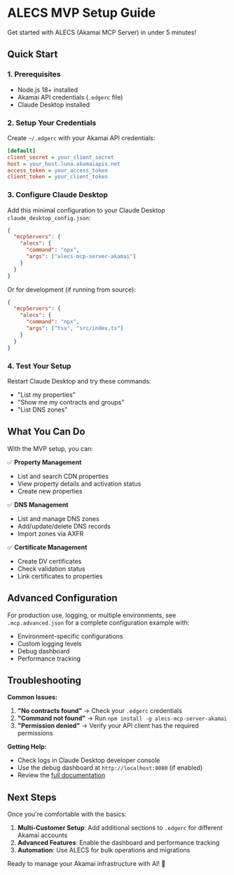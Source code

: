 # ALECS MVP Setup Guide

Get started with ALECS (Akamai MCP Server) in under 5 minutes!

## Quick Start

### 1. Prerequisites

- Node.js 18+ installed
- Akamai API credentials (`.edgerc` file)
- Claude Desktop installed

### 2. Setup Your Credentials

Create `~/.edgerc` with your Akamai API credentials:

```ini
[default]
client_secret = your_client_secret
host = your_host.luna.akamaiapis.net  
access_token = your_access_token
client_token = your_client_token
```

### 3. Configure Claude Desktop

Add this minimal configuration to your Claude Desktop `claude_desktop_config.json`:

```json
{
  "mcpServers": {
    "alecs": {
      "command": "npx",
      "args": ["alecs-mcp-server-akamai"]
    }
  }
}
```

Or for development (if running from source):

```json
{
  "mcpServers": {
    "alecs": {
      "command": "npx",
      "args": ["tsx", "src/index.ts"]
    }
  }
}
```

### 4. Test Your Setup

Restart Claude Desktop and try these commands:

- "List my properties"
- "Show me my contracts and groups"  
- "List DNS zones"

## What You Can Do

With the MVP setup, you can:

✅ **Property Management**
- List and search CDN properties
- View property details and activation status
- Create new properties

✅ **DNS Management**  
- List and manage DNS zones
- Add/update/delete DNS records
- Import zones via AXFR

✅ **Certificate Management**
- Create DV certificates
- Check validation status
- Link certificates to properties

## Advanced Configuration

For production use, logging, or multiple environments, see `.mcp.advanced.json` for a complete configuration example with:

- Environment-specific configurations
- Custom logging levels  
- Debug dashboard
- Performance tracking

## Troubleshooting

**Common Issues:**

1. **"No contracts found"** → Check your `.edgerc` credentials
2. **"Command not found"** → Run `npm install -g alecs-mcp-server-akamai`
3. **"Permission denied"** → Verify your API client has the required permissions

**Getting Help:**

- Check logs in Claude Desktop developer console
- Use the debug dashboard at `http://localhost:8080` (if enabled)
- Review the [full documentation](../README.md)

## Next Steps

Once you're comfortable with the basics:

1. **Multi-Customer Setup**: Add additional sections to `.edgerc` for different Akamai accounts
2. **Advanced Features**: Enable the dashboard and performance tracking
3. **Automation**: Use ALECS for bulk operations and migrations

Ready to manage your Akamai infrastructure with AI! 🚀